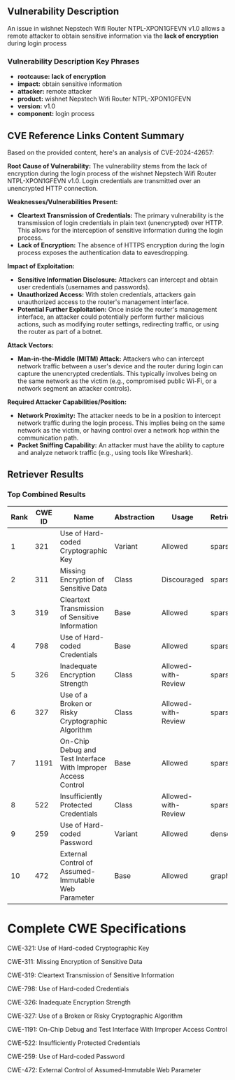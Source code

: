## Vulnerability Description
An issue in wishnet Nepstech Wifi Router NTPL-XPON1GFEVN v1.0 allows a remote attacker to obtain sensitive information via the **lack of encryption** during login process

### Vulnerability Description Key Phrases
- **rootcause:** **lack of encryption**
- **impact:** obtain sensitive information
- **attacker:** remote attacker
- **product:** wishnet Nepstech Wifi Router NTPL-XPON1GFEVN
- **version:** v1.0
- **component:** login process

## CVE Reference Links Content Summary
Based on the provided content, here's an analysis of CVE-2024-42657:

**Root Cause of Vulnerability:**
The vulnerability stems from the lack of encryption during the login process of the wishnet Nepstech Wifi Router NTPL-XPON1GFEVN v1.0. Login credentials are transmitted over an unencrypted HTTP connection.

**Weaknesses/Vulnerabilities Present:**
- **Cleartext Transmission of Credentials:** The primary vulnerability is the transmission of login credentials in plain text (unencrypted) over HTTP. This allows for the interception of sensitive information during the login process.
- **Lack of Encryption:** The absence of HTTPS encryption during the login process exposes the authentication data to eavesdropping.

**Impact of Exploitation:**
- **Sensitive Information Disclosure:** Attackers can intercept and obtain user credentials (usernames and passwords).
- **Unauthorized Access:** With stolen credentials, attackers gain unauthorized access to the router's management interface.
- **Potential Further Exploitation:** Once inside the router's management interface, an attacker could potentially perform further malicious actions, such as modifying router settings, redirecting traffic, or using the router as part of a botnet.

**Attack Vectors:**
- **Man-in-the-Middle (MITM) Attack:** Attackers who can intercept network traffic between a user's device and the router during login can capture the unencrypted credentials. This typically involves being on the same network as the victim (e.g., compromised public Wi-Fi, or a network segment an attacker controls).

**Required Attacker Capabilities/Position:**
- **Network Proximity:** The attacker needs to be in a position to intercept network traffic during the login process. This implies being on the same network as the victim, or having control over a network hop within the communication path.
- **Packet Sniffing Capability:** An attacker must have the ability to capture and analyze network traffic (e.g., using tools like Wireshark).

## Retriever Results

### Top Combined Results

| Rank | CWE ID | Name | Abstraction | Usage  | Retrievers | Individual Scores |
|------|--------|------|-------------|-------|------------|-------------------|
| 1 | 321 | Use of Hard-coded Cryptographic Key | Variant | Allowed | sparse | 0.169 |
| 2 | 311 | Missing Encryption of Sensitive Data | Class | Discouraged | sparse | 0.167 |
| 3 | 319 | Cleartext Transmission of Sensitive Information | Base | Allowed | sparse | 0.160 |
| 4 | 798 | Use of Hard-coded Credentials | Base | Allowed | sparse | 0.158 |
| 5 | 326 | Inadequate Encryption Strength | Class | Allowed-with-Review | sparse | 0.154 |
| 6 | 327 | Use of a Broken or Risky Cryptographic Algorithm | Class | Allowed-with-Review | sparse | 0.152 |
| 7 | 1191 | On-Chip Debug and Test Interface With Improper Access Control | Base | Allowed | sparse | 0.152 |
| 8 | 522 | Insufficiently Protected Credentials | Class | Allowed-with-Review | sparse | 0.151 |
| 9 | 259 | Use of Hard-coded Password | Variant | Allowed | dense | 0.574 |
| 10 | 472 | External Control of Assumed-Immutable Web Parameter | Base | Allowed | graph | 0.002 |



# Complete CWE Specifications

CWE-321: Use of Hard-coded Cryptographic Key

CWE-311: Missing Encryption of Sensitive Data

CWE-319: Cleartext Transmission of Sensitive Information

CWE-798: Use of Hard-coded Credentials

CWE-326: Inadequate Encryption Strength

CWE-327: Use of a Broken or Risky Cryptographic Algorithm

CWE-1191: On-Chip Debug and Test Interface With Improper Access Control

CWE-522: Insufficiently Protected Credentials

CWE-259: Use of Hard-coded Password

CWE-472: External Control of Assumed-Immutable Web Parameter